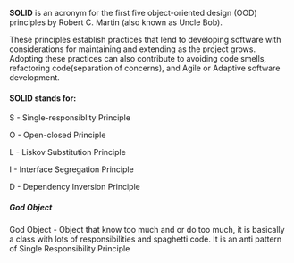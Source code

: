 <p><strong>SOLID</strong> is an acronym for the first five object-oriented design (OOD) principles by Robert C. Martin (also known as Uncle Bob).</p>

<p>These principles establish practices that lend to developing software with considerations for maintaining and extending as the project grows. Adopting these practices can also contribute to avoiding code smells, refactoring code(separation of concerns), and Agile or Adaptive software development.</p>

<h4>SOLID stands for:</h4>

<p>S - Single-responsiblity Principle</p>
<p>O - Open-closed Principle</p>
<p>L - Liskov Substitution Principle</p>
<p>I - Interface Segregation Principle</p>
<p>D - Dependency Inversion Principle</p>

<h5>God Object</h5>
<p>God Object - Object that know too much and or do too much, it is basically a class with lots of responsibilities and spaghetti code. It is an anti pattern of Single Responsibility Principle</p>